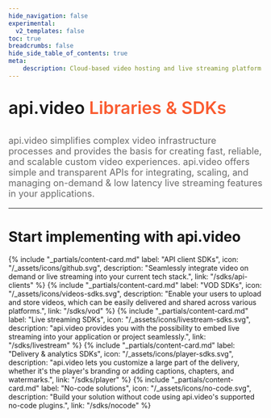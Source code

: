 ```yaml
---
hide_navigation: false
experimental:
  v2_templates: false
toc: true
breadcrumbs: false
hide_side_table_of_contents: true
meta: 
    description: Cloud-based video hosting and live streaming platform with analytics. Mobile and web SDKs for VOD, live streaming, and player for NodeJS, Javascript, Typescript, Python, Go, PHP, C#, Swift, and Kotlin.
---
```


<p style="font-size: 34px; font-weight: 600; text-align: left;">
  <span style="font-size: 34px; font-weight: 600; text-align: left; ">
    api.video </span>
  <span style="font-size: 34px; font-weight: 600; text-align: left; color: #fa5b30; text-decoration: none;">
    Libraries & SDKs </span>
</p>
</p>

<p style="opacity: 0.8; font-size: 18px; text-align: left;">
  <span style="opacity: 0.8; font-size: 18px; text-align: left;"
    >api.video simplifies complex video infrastructure processes and provides the basis for creating fast, reliable, and scalable custom video experiences. api.video offers simple and transparent APIs for integrating, scaling, and managing on-demand & low latency live streaming features in your applications.</span
  >
  <br />
</p>

<div class="section-header"> 

<hr/>

# Start implementing with api.video

</div>

<div class="content-cards">
{% include "_partials/content-card.md" label: "API client SDKs", icon: "/_assets/icons/github.svg", description: "Seamlessly integrate video on demand or live streaming into your current tech stack.", link: "/sdks/api-clients" %}
{% include "_partials/content-card.md" label: "VOD SDKs", icon: "/_assets/icons/videos-sdks.svg", description: "Enable your users to upload and store videos, which can be easily delivered and shared across various platforms.", link: "/sdks/vod" %}
{% include "_partials/content-card.md" label: "Live streaming SDKs", icon: "/_assets/icons/livestream-sdks.svg", description: "api.video provides you with the possibility to embed live streaming into your application or project seamlessly.", link: "/sdks/livestream" %}
{% include "_partials/content-card.md" label: "Delivery & analytics SDKs", icon: "/_assets/icons/player-sdks.svg", description: "api.video lets you customize a large part of the delivery, whether it's the player's branding or adding captions, chapters, and watermarks.", link: "/sdks/player" %}
{% include "_partials/content-card.md" label: "No-code solutions", icon: "/_assets/icons/no-code.svg", description: "Build your solution without code using api.video's supported no-code plugins.", link: "/sdks/nocode" %}
</div>